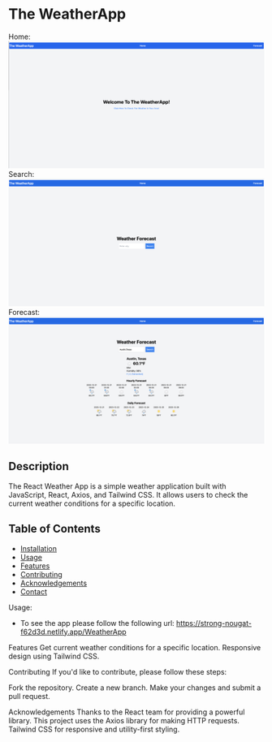 # The WeatherApp

Home:
![Home Screen](/public/assets/Home.png)
Search:
![Search Screen](/public/assets/Search.png)
Forecast:
![Forecast Screen](/public/assets/Forecastresults.png)

## Description

The React Weather App is a simple weather application built with JavaScript, React, Axios, and Tailwind CSS. It allows users to check the current weather conditions for a specific location.

## Table of Contents

- [Installation](#installation)
- [Usage](#usage)
- [Features](#features)
- [Contributing](#contributing)
- [Acknowledgements](#acknowledgements)
- [Contact](#contact)

Usage:

- To see the app please follow the following url:
  https://strong-nougat-f62d3d.netlify.app/WeatherApp

Features
Get current weather conditions for a specific location.
Responsive design using Tailwind CSS.

Contributing
If you'd like to contribute, please follow these steps:

Fork the repository.
Create a new branch.
Make your changes and submit a pull request.

Acknowledgements
Thanks to the React team for providing a powerful library.
This project uses the Axios library for making HTTP requests.
Tailwind CSS for responsive and utility-first styling.
